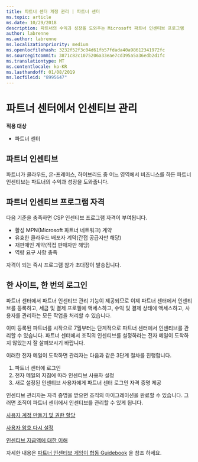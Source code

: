 ```yaml
---
title: 파트너 센터 계정 관리 | 파트너 센터
ms.topic: article
ms.date: 10/29/2018
description: 파트너의 수익과 성장을 도와주는 Microsoft 파트너 인센티브 프로그램
author: labrenne
ms.author: labrenne
ms.localizationpriority: medium
ms.openlocfilehash: 3232f52f3c04d61fb57fdada40a98612341972fc
ms.sourcegitcommit: 3871c82c1075206a33eae7cd395a5a36edb2d1fc
ms.translationtype: MT
ms.contentlocale: ko-KR
ms.lasthandoff: 01/08/2019
ms.locfileid: "8995647"
---
```

# <a name="manage-your-incentives-in-partner-center"></a>파트너 센터에서 인센티브 관리 

**적용 대상**

-  파트너 센터

## <a name="partner-incentives"></a>파트너 인센티브 

파트너가 클라우드, 온-프레미스, 하이브리드 중 어느 영역에서 비즈니스를 하든 파트너 인센티브는 파트너의 수익과 성장을 도와줍니다.

## <a name="qualify-for-the-partner-incentives-program"></a>파트너 인센티브 프로그램 자격

다음 기준을 충족하면 CSP 인센티브 프로그램 자격이 부여됩니다.

-   활성 MPN(Microsoft 파트너 네트워크) 계약 
-   유효한 클라우드 배포자 계약(간접 공급자만 해당)
-   재판매인 계약(직접 판매자만 해당)
-   역량 요구 사항 충족

자격이 되는 즉시 프로그램 참가 초대장이 발송됩니다.

## <a name="one-site-one-sign-in"></a>한 사이트, 한 번의 로그인

파트너 센터에서 파트너 인센티브 관리 기능이 제공되므로 이제 파트너 센터에서 인센티브를 등록하고, 세금 및 결제 프로필에 액세스하고, 수익 및 결제 상태에 액세스하고, 사용자를 관리하는 모든 작업을 처리할 수 있습니다. 

이미 등록된 파트너를 시작으로 7월부터는 단계적으로 파트너 센터에서 인센티브를 관리할 수 있습니다. 파트너 센터에서 조직의 인센티브를 설정하라는 전자 메일이 도착하지 않았는지 잘 살펴보시기 바랍니다. 

이러한 전자 메일이 도착하면 관리자는 다음과 같은 3단계 절차를 진행합니다.

1.  파트너 센터에 로그인 
2.  전자 메일의 지침에 따라 인센티브 사용자 설정 
3.  새로 설정된 인센티브 사용자에게 파트너 센터 로그인 자격 증명 제공

인센티브 관리자는 자격 증명을 받으면 조직의 마이그레이션을 완료할 수 있습니다. 그러면 조직이 파트너 센터에서 인센티브를 관리할 수 있게 됩니다.


[사용자 계정 만들기 및 권한 할당](create-user-accounts-and-set-permissions.md)

[사용자 암호 다시 설정](reset-a-user-password.md)

[인센티브 지급액에 대한 이해](understand-incentive-payouts.md)

자세한 내용은 [파트너 인센티브 게임이 협동 Guidebook](https://assets.microsoft.com/coop-guidebook.pdf) 을 참조 하세요.
